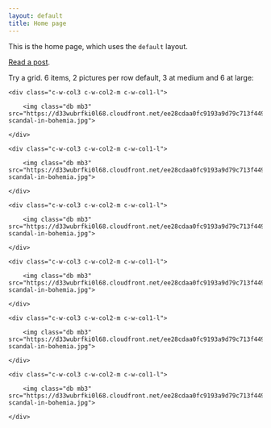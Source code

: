 ```yaml
---
layout: default
title: Home page
---
```


This is the home page, which uses the `default` layout.

[Read a post](/2018/03/11/example-post/).

Try a grid. 6 items, 2 pictures per row default, 3 at medium and 6 at large:

<div class="flex flex-wrap justify-between">

    <div class="c-w-col3 c-w-col2-m c-w-col1-l">

        <img class="db mb3" src="https://d33wubrfki0l68.cloudfront.net/ee28cdaa0fc9193a9d79c713f4499fbd2d724c91/6fa7d/images/a-scandal-in-bohemia.jpg">

    </div>

    <div class="c-w-col3 c-w-col2-m c-w-col1-l">

        <img class="db mb3" src="https://d33wubrfki0l68.cloudfront.net/ee28cdaa0fc9193a9d79c713f4499fbd2d724c91/6fa7d/images/a-scandal-in-bohemia.jpg">

    </div>

    <div class="c-w-col3 c-w-col2-m c-w-col1-l">

        <img class="db mb3" src="https://d33wubrfki0l68.cloudfront.net/ee28cdaa0fc9193a9d79c713f4499fbd2d724c91/6fa7d/images/a-scandal-in-bohemia.jpg">

    </div>

    <div class="c-w-col3 c-w-col2-m c-w-col1-l">

        <img class="db mb3" src="https://d33wubrfki0l68.cloudfront.net/ee28cdaa0fc9193a9d79c713f4499fbd2d724c91/6fa7d/images/a-scandal-in-bohemia.jpg">

    </div>

    <div class="c-w-col3 c-w-col2-m c-w-col1-l">

        <img class="db mb3" src="https://d33wubrfki0l68.cloudfront.net/ee28cdaa0fc9193a9d79c713f4499fbd2d724c91/6fa7d/images/a-scandal-in-bohemia.jpg">

    </div>

    <div class="c-w-col3 c-w-col2-m c-w-col1-l">

        <img class="db mb3" src="https://d33wubrfki0l68.cloudfront.net/ee28cdaa0fc9193a9d79c713f4499fbd2d724c91/6fa7d/images/a-scandal-in-bohemia.jpg">

    </div>

</div>
